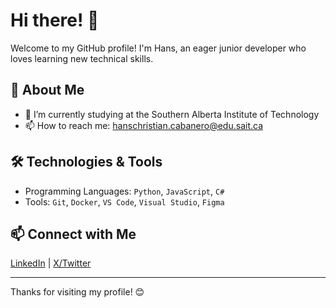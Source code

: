 # Hi there! 👋

Welcome to my GitHub profile! I'm Hans, an eager junior developer who loves learning new technical skills.

## 🚀 About Me

- 🌱 I’m currently studying at the Southern Alberta Institute of Technology
- 📫 How to reach me: hanschristian.cabanero@edu.sait.ca

## 🛠️ Technologies & Tools

- Programming Languages: `Python`, `JavaScript`, `C#`
- Tools: `Git`, `Docker`, `VS Code`, `Visual Studio`, `Figma`


## 📫 Connect with Me

[LinkedIn](https://www.linkedin.com/in/hanscabanero/) | [X/Twitter](https://x.com/HCabanero17)

---

Thanks for visiting my profile! 😊
